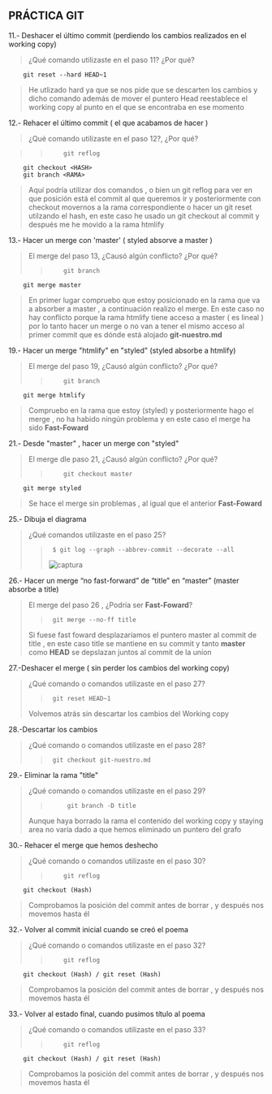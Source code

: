 ## PRÁCTICA GIT

 
11.- Deshacer el último commit (perdiendo los cambios realizados 
en 	el working copy)

>	¿Qué comando utilizaste en el paso 11? ¿Por qué?
	
>>		
		git reset --hard HEAD~1
		
> He utlizado hard ya que se nos pide que se descarten los cambios y dicho comando además de mover el puntero Head reestablece el working copy al punto en el que se encontraba en ese momento	


12.- Rehacer el último commit ( el que acabamos de hacer )

> ¿Qué comando utilizaste en el paso 12?, ¿Por qué?

>>		   git reflog
		git checkout <HASH>
		git branch <RAMA>

>    Aquí podría utilizar dos comandos , o bien un git reflog para
		ver en que posición está el commit al que queremos ir
		y posteriormente con checkout movernos a 
		la rama correspondiente o hacer un git reset
		utilzando el hash, en este	caso he usado un git
		checkout al commit y después me he movido a la rama htmlify
		

13.- Hacer un merge con 'master'  ( styled absorve a master )

> El merge del paso 13, ¿Causó algún conflicto? ¿Por qué?
>>		   git branch
		git merge master
> En primer lugar compruebo que estoy posicionado en la rama
 que va a absorber a master , a continuación realizo el merge. En este caso no hay conflicto porque la rama htmlify tiene acceso a master ( es lineal ) por lo tanto hacer un merge o no van a tener el mismo acceso al primer commit que es dónde está alojado **git-nuestro.md**
 

19.- Hacer un merge "htmlify" en "styled" (styled absorbe a htmlify)
>El merge del paso 19, ¿Causó algún conflicto? ¿Por qué?
>>		   git branch
		git merge htmlify
>Compruebo en la rama que estoy (styled) y posteriormente hago el merge , no ha habido ningún problema y en este caso el merge ha sido **Fast-Foward**

21.- Desde "master" , hacer un merge con "styled"
>El merge dle paso 21, ¿Causó algún conflicto? ¿Por qué?
>>		   git checkout master
		git merge styled
>Se hace el merge sin problemas , al igual que el anterior **Fast-Foward**

25.- Dibuja el diagrama
>¿Qué comandos utilizaste en el paso 25?
>> 		$ git log --graph --abbrev-commit --decorate --all
>>	![captura](raw.github.com/WenceCB/KC_W3_Practica_Git_2017/blob/master/graph.tiff?raw=true)


26.- Hacer un merge “no fast-forward” de “title” en “master” (master absorbe a title) 
>El merge del paso 26 , ¿Podría ser **Fast-Foward**?
>> 		git merge --no-ff title
>Si fuese fast foward desplazaríamos el puntero master al commit de title , en este caso title se mantiene en su commit y tanto **master** como **HEAD** se depslazan juntos al commit de la uníon

27.-Deshacer el merge ( sin perder los cambios del working copy)
>¿Qué comando o comandos utilizaste en el paso 27?
>>		git reset HEAD~1
>Volvemos atrás sin descartar los cambios del Working copy

28.-Descartar los cambios
>¿Qué comando o comandos utilizaste en el paso 28?
>>		git checkout git-nuestro.md

29.- Eliminar la rama "title"
>¿Qué comando o comandos utilizaste en el paso 29?
>>			git branch -D title
> Aunque haya borrado la rama el contenido del working copy y staying area no varía dado a que hemos eliminado un puntero del grafo

30.- Rehacer el merge que hemos deshecho
>¿Qué comando o comandos utilizaste en el paso 30?
>>		   git reflog
		git checkout (Hash)
> Comprobamos la posición del commit antes de borrar , y después nos movemos hasta él		

32.- Volver al commit inicial cuando se creó el poema
>¿Qué comando o comandos utilizaste en el paso 32?
>>		   git reflog
		git checkout (Hash) / git reset (Hash)
>Comprobamos la posición del commit antes de borrar , y después nos movemos hasta él			

33.- Volver al estado final, cuando pusimos título al poema
>¿Qué comando o comandos utilizaste en el paso 33?
>>		   git reflog
		git checkout (Hash) / git reset (Hash)
>Comprobamos la posición del commit antes de borrar , y después nos movemos hasta él	
